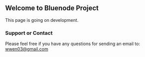 ## Welcome to Bluenode Project

This page is going on development.


### Support or Contact

Please feel free if you have any questions for sending an email to: wwen03@gmail.com
